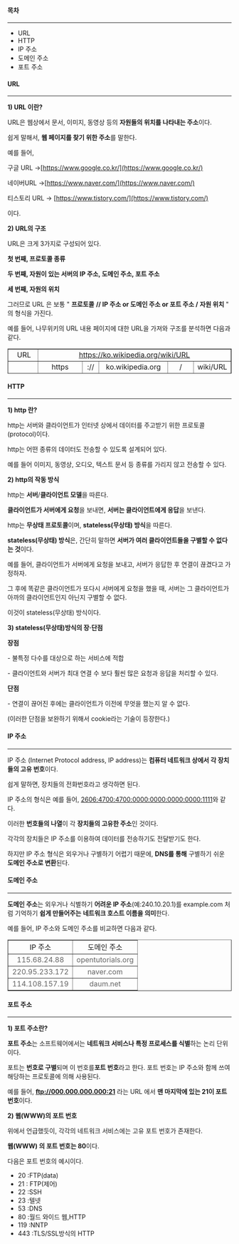 #### **목차**

---

-   URL
-   HTTP
-   IP 주소
-   도메인 주소
-   포트 주소

#### **URL**

---

**1) URL 이란?**

URL은 웹상에서 문서, 이미지, 동영상 등의 **자원들의 위치를 나타내는 주소**이다.

쉽게 말해서, **웹 페이지를 찾기 위한 주소**를 말한다.

예를 들어,

구글 URL →[https://www.google.co.kr/](https://www.google.co.kr/)

네이버URL →[https://www.naver.com/](https://www.naver.com/)

티스토리 URL → [https://www.tistory.com/](https://www.tistory.com/)

이다.

**2) URL의 구조**

URL은 크게 3가지로 구성되어 있다.

**첫 번째, 프로토콜 종류**

**두 번째, 자원이 있는 서버의 IP 주소, 도메인 주소, 포트 주소**

**세 번째, 자원의 위치**

그러므로 URL 은 보통 " **프로토콜** **// IP 주소 or 도메인 주소 or 포트 주소 /** **자원 위치** " 의 형식을 가진다.

예를 들어, 나무위키의 URL 내용 페이지에 대한 URL을 가져와 구조를 분석하면 다음과 같다.

<table style="border-collapse: collapse; width: 100%; height: 56px;" border="1"><tbody><tr style="height: 16px;"><td style="width: 13.3721%; height: 16px; text-align: center;">&nbsp;URL</td><td style="width: 86.6281%; height: 16px; text-align: center;" colspan="5"><u><a href="https://ko.wikipedia.org/wiki/URL">https://ko.wikipedia.org/wiki/URL</a></u></td></tr><tr style="height: 20px;"><td style="width: 13.3721%; height: 40px; text-align: center;" rowspan="2">구조</td><td style="width: 19.9613%; height: 20px; text-align: center;">https</td><td style="width: 7.48056%; height: 20px; text-align: center;">://</td><td style="width: 30.8528%; height: 20px; text-align: center;">ko.wikipedia.org</td><td style="width: 11.6667%; height: 20px; text-align: center;">/</td><td style="width: 16.6667%; height: 20px; text-align: center;">wiki/URL</td></tr><tr style="height: 20px;"><td style="width: 19.9613%; height: 20px; text-align: center;">프로토콜</td><td style="width: 7.48056%; height: 20px; text-align: center;">&nbsp;</td><td style="width: 30.8528%; height: 20px; text-align: center;">도메인 주소</td><td style="width: 11.6667%; height: 20px; text-align: center;">&nbsp;</td><td style="width: 16.6667%; height: 20px; text-align: center;">자원 위치&nbsp;</td></tr></tbody></table>

#### **HTTP**

---



**1) http 란?** 

http는 서버와 클라이언트가 인터넷 상에서 데이터를 주고받기 위한 프로토콜(protocol)이다.

http는 어떤 종류의 데이터도 전송할 수 있도록 설계되어 있다.

예를 들어 이미지, 동영상, 오디오, 텍스트 문서 등 종류를 가리지 않고 전송할 수 있다.

**2) http의 작동 방식**

http는 **서버**/**클라이언트 모델**을 따른다.

**클라이언트가 서버에게 요청**을 보내면, **서버는 클라이언트에게 응답**을 보낸다.

http는 **무상태 프로토콜**이며, **stateless(무상태) 방식**을 따른다.

**stateless(무상태) 방식**은, 간단히 말하면 **서버가 여러 클라이언트들을 구별할 수 없다는 것**이다.

예를 들어, 클라이언트가 서버에게 요청을 보내고, 서버가 응답한 후 연결이 끊겼다고 가정하자.

그 후에 똑같은 클라이언트가 또다시 서버에게 요청을 했을 때, 서버는 그 클라이언트가 아까의 클라이언트인지 아닌지 구별할 수 없다.

이것이 stateless(무상태) 방식이다.

**3) stateless(무상태)방식의 장·단점**

**장점**

\- 불특정 다수를 대상으로 하는 서비스에 적합

\- 클라이언트와 서버가 최대 연결 수 보다 훨씬 많은 요청과 응답을 처리할 수 있다.

**단점**

\- 연결이 끊어진 후에는 클라이언트가 이전에 무엇을 했는지 알 수 없다.

(이러한 단점을 보완하기 위해서 cookie라는 기술이 등장한다.)

#### **IP 주소**

---

IP 주소 (Internet Protocol address, IP address)는 **컴퓨터 네트워크 상에서 각 장치들의 고유 번호**이다.

쉽게 말하면, 장치들의 전화번호라고 생각하면 된다.

IP 주소의 형식은 예를 들어, [2606:4700:4700:0000:0000:0000:0000:1111](https://namu.wiki/w/Cloudflare#s-3.4)와 같다.

이러한 **번호들의 나열**이 각 **장치들의 고유한 주소**인 것이다.

각각의 장치들은 IP 주소를 이용하여 데이터를 전송하기도 전달받기도 한다.

하지만 IP 주소 형식은 외우거나 구별하기 어렵기 때문에, **DNS를 통해** 구별하기 쉬운 **도메인 주소로 변환**된다.

#### **도메인 주소**

---

**도메인 주소**는 외우거나 식별하기 **어려운 IP 주소**(예:240.10.20.1)를 example.com 처럼 기억하기 **쉽게 만들어주는** **네트워크 호스트 이름을 의미**한다.

예를 들어, IP 주소와 도메인 주소를 비교하면 다음과 같다.

<table style="border-collapse: collapse; width: 100%;" border="1"><tbody><tr><td style="width: 50%; text-align: center;">IP 주소</td><td style="width: 50%; text-align: center;">도메인 주소</td></tr><tr><td style="width: 50%; text-align: center;"><span style="color: #666666;">115.68.24.88</span></td><td style="width: 50%; text-align: center;"><span style="color: #666666;">opentutorials.org</span></td></tr><tr><td style="width: 50%; text-align: center;"><span style="color: #666666;">220.95.233.172</span></td><td style="width: 50%; text-align: center;"><span style="color: #666666;">naver.com</span></td></tr><tr><td style="width: 50%; text-align: center;"><span style="color: #666666;">114.108.157.19</span></td><td style="width: 50%; text-align: center;"><span style="color: #666666;">daum.net</span></td></tr></tbody></table>

#### **포트 주소**

---

**1) 포트 주소란?**

**포트 주소**는 소프트웨어에서는 **네트워크 서비스나 특정 프로세스를 식별**하는 논리 단위이다.

포트는 **번호로 구별**되며 이 번호를**포트 번호**라고 한다. 포트 번호는 IP 주소와 함께 쓰여 해당하는 프로토콜에 의해 사용된다.

예를 들어, **ftp://000.000.000.000:21** 라는 URL 에서 **맨 마지막에 있는 21이 포트 번호**이다.

**2) 웹(WWW)의 포트 번호**

위에서 언급했듯이, 각각의 네트워크 서비스에는 고유 포트 번호가 존재한다.

**웹(WWW) 의 포트 번호는 80**이다.

다음은 포트 번호의 예시이다.

-   20 :FTP(data)
-   21 : FTP(제어)
-   22 :SSH
-   23 :텔넷
-   53 :DNS
-   80 :월드 와이드 웹,HTTP
-   119 :NNTP
-   443 :TLS/SSL방식의 HTTP

